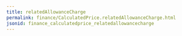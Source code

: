 ```yaml
---
title: relatedAllowanceCharge
permalink: finance/CalculatedPrice.relatedAllowanceCharge.html
jsonid: finance_calculatedprice_relatedallowancecharge
---
```


